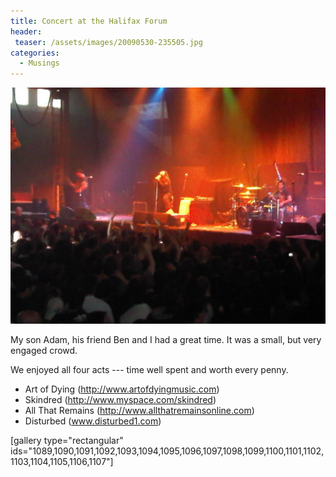 ```yaml
---
title: Concert at the Halifax Forum
header:
 teaser: /assets/images/20090530-235505.jpg
categories:
  - Musings
---
```

<img src="/assets/images/20090530-235505.jpg" alt="" />

My son Adam, his friend Ben and I had a great time. It was a small, but very engaged crowd.

We enjoyed all four acts --- time well spent and worth every penny.
<ul>
	<li>Art of Dying (<a href="http://www.artofdyingmusic.com/">http://www.artofdyingmusic.com</a>)</li>
	<li>Skindred (<a href="http://www.myspace.com/skindred">http://www.myspace.com/skindred</a>)</li>
	<li>All That Remains (<a href="http://www.allthatremainsonline.com/">http://www.allthatremainsonline.com</a>)</li>
	<li>Disturbed (<a href="http://www.disturbed1.com/">www.disturbed1.com</a>)</li>
</ul>

[gallery type="rectangular" ids="1089,1090,1091,1092,1093,1094,1095,1096,1097,1098,1099,1100,1101,1102,1103,1104,1105,1106,1107"]